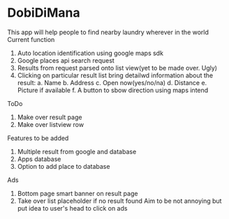 # DobiDiMana

This app will help people to find nearby laundry wherever in the world
Current function
1. Auto location identification using google maps sdk
2. Google places api search request
3. Results from request parsed onto list view(yet to be made over. Ugly) 
4. Clicking on particular result list bring detailwd information about the result:
 a. Name
 b. Address
 c. Open now(yes/no/na) 
 d. Distance 
 e. Picture if available
 f. A button to sbow direction using maps intend
 
ToDo

1. Make over result page
2. Make over listview row


Features to be added

1. Multiple result from google and database
2. Apps database 
3. Option to add place to database

Ads
1. Bottom page smart banner on result page 
2. Take over list placeholder if no result found
Aim to be not annoying but put idea to user's head to click on ads


 
